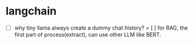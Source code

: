 # langchain

- [ ] why tiny llama always create a dummy chat history?
= [ ] for RAG, the first part of process(extract), can use other LLM like BERT.
